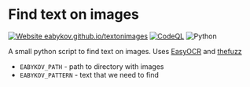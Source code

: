# Find text on images

[![Website eabykov.github.io/textonimages](https://img.shields.io/website-up-down-green-red/http/eabykov.github.io/textonimages.svg)](http://eabykov.github.io/textonimages/)
[![CodeQL](https://github.com/eabykov/textonimages/workflows/CodeQL/badge.svg)](https://github.com/eabykov/textonimages/actions?query=workflow%3ACodeQL "Code quality workflow status")
![Python](https://img.shields.io/badge/python-3670A0?style=for-the-badge&logo=python&logoColor=ffdd54)

A small python script to find text on images. Uses [EasyOCR](https://github.com/JaidedAI/EasyOCR) and [thefuzz](https://github.com/seatgeek/thefuzz)

- `EABYKOV_PATH` - path to directory with images
- `EABYKOV_PATTERN` - text that we need to find
